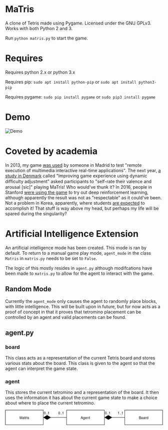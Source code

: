MaTris
======

A clone of Tetris made using Pygame. Licensed under the GNU GPLv3. Works with both Python 2 and 3.

Run `python matris.py` to start the game.

Requires
========
Requires python 2.x or python 3.x


Requires pip: `sudo apt install python-pip` or `sudo apt install python3-pip`

Requires pygame: `sudo pip install pygame` or `sudo pip3 install pygame`

Demo
====
![Demo](demo.png)

Coveted by academia
========================
In 2013, my game [was used](http://eprints.ucm.es/22631/1/REMIRTA.pdf) by someone in Madrid to test "remote execution of multimedia interactive real-time applications". The next year, [a study in Denmark](https://www.academia.edu/6262472/Improving_game_experience_using_dynamic_difficulty_adjustment_based_on_physiological_signals) called "Improving game experience using dynamic diﬃculty adjustment" asked participants to "self-rate their valence and arousal [sic]" playing MaTris! Who would've thunk it? In 2016, people in Stanford [were using the game](http://cs231n.stanford.edu/reports/2016/pdfs/121_Report.pdf) to try out deep reinforcement learning, although apparently the result was not as "respectable" as it could've been. Not a problem in Korea, apparently, where students [are expected](http://nlp.chonbuk.ac.kr/AML/AML_assignment_2.pdf) to accomplish it! That stuff is way above my head, but perhaps my life will be spared during the singularity?

# Artificial Intelligence Extension
An artificial intelligence mode has been created. This mode is ran by default. To return to a manual game play mode, `agent_mode` in the class `Matris` in `matris.py` needs to be set to `False`.

The logic of this mostly resides in `agent.py` although modifcations have been made to `matris.py` to allow for the agent to interact with the game.

## Random Mode
Currently the `agent_mode` only causes the agent to randomly place blocks, with little intelligence. This will be built upon in future, but for now acts as a proof of concept in that it proves that tetromino placement can be controlled by an agent and valid placements can be found.

## agent.py
### board
This class acts as a representation of the current Tetris board and stores various stats about the board. This class is given to the agent so that the agent can interpret the game state.

### agent
This stores the current tetromino and a representation of the board. It then uses the information it has about the current game state to make a choice about where to place the current tetromino.

![agent.py UML Diagram](agent_uml.jpg)
